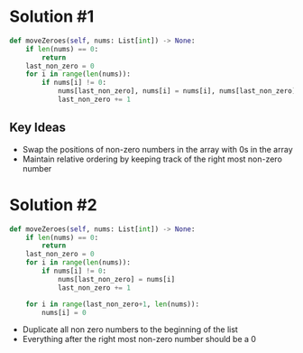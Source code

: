 # Solution #1
```python
def moveZeroes(self, nums: List[int]) -> None:
    if len(nums) == 0:
        return
    last_non_zero = 0
    for i in range(len(nums)):
        if nums[i] != 0:
            nums[last_non_zero], nums[i] = nums[i], nums[last_non_zero]
            last_non_zero += 1
```
## Key Ideas
- Swap the positions of non-zero numbers in the array with 0s in the array
- Maintain relative ordering by keeping track of the right most non-zero number

# Solution #2
```python
def moveZeroes(self, nums: List[int]) -> None:
    if len(nums) == 0:
        return
    last_non_zero = 0
    for i in range(len(nums)):
        if nums[i] != 0:
            nums[last_non_zero] = nums[i]
            last_non_zero += 1

    for i in range(last_non_zero+1, len(nums)):
        nums[i] = 0
```
- Duplicate all non zero numbers to the beginning of the list
- Everything after the right most non-zero number should be a  0

